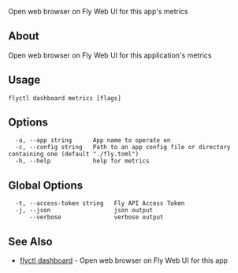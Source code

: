 <p class="font-medium tracking-tight text-gray-400 text-lg -mt-4 mb-9 pb-5 border-b">
  Open web browser on Fly Web UI for this app's metrics
</p>

## About

Open web browser on Fly Web UI for this application's metrics

## Usage

~~~
flyctl dashboard metrics [flags]
~~~

## Options

~~~
  -a, --app string      App name to operate on
  -c, --config string   Path to an app config file or directory containing one (default "./fly.toml")
  -h, --help            help for metrics
~~~

## Global Options

~~~
  -t, --access-token string   Fly API Access Token
  -j, --json                  json output
      --verbose               verbose output
~~~

## See Also

* [flyctl dashboard](/docs/flyctl/dashboard/)	 - Open web browser on Fly Web UI for this app

